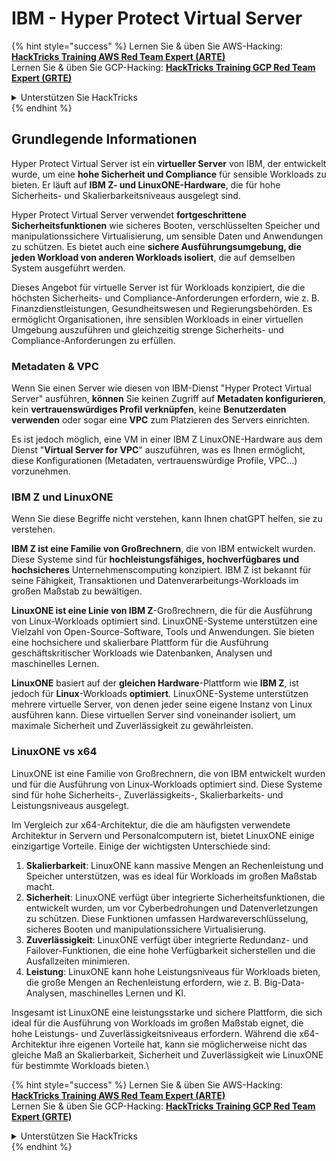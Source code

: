 # IBM - Hyper Protect Virtual Server

{% hint style="success" %}
Lernen Sie & üben Sie AWS-Hacking:<img src="/.gitbook/assets/image.png" alt="" data-size="line">[**HackTricks Training AWS Red Team Expert (ARTE)**](https://training.hacktricks.xyz/courses/arte)<img src="/.gitbook/assets/image.png" alt="" data-size="line">\
Lernen Sie & üben Sie GCP-Hacking: <img src="/.gitbook/assets/image (2).png" alt="" data-size="line">[**HackTricks Training GCP Red Team Expert (GRTE)**<img src="/.gitbook/assets/image (2).png" alt="" data-size="line">](https://training.hacktricks.xyz/courses/grte)

<details>

<summary>Unterstützen Sie HackTricks</summary>

* Überprüfen Sie die [**Abonnementpläne**](https://github.com/sponsors/carlospolop)!
* **Treten Sie der** 💬 [**Discord-Gruppe**](https://discord.gg/hRep4RUj7f) oder der [**Telegramm-Gruppe**](https://t.me/peass) bei oder **folgen** Sie uns auf **Twitter** 🐦 [**@hacktricks\_live**](https://twitter.com/hacktricks\_live)**.**
* **Teilen Sie Hacking-Tricks, indem Sie PRs an die** [**HackTricks**](https://github.com/carlospolop/hacktricks) und [**HackTricks Cloud**](https://github.com/carlospolop/hacktricks-cloud) Github-Repositorys senden.

</details>
{% endhint %}

## Grundlegende Informationen

Hyper Protect Virtual Server ist ein **virtueller Server** von IBM, der entwickelt wurde, um eine **hohe Sicherheit und Compliance** für sensible Workloads zu bieten. Er läuft auf **IBM Z- und LinuxONE-Hardware**, die für hohe Sicherheits- und Skalierbarkeitsniveaus ausgelegt sind.

Hyper Protect Virtual Server verwendet **fortgeschrittene Sicherheitsfunktionen** wie sicheres Booten, verschlüsselten Speicher und manipulationssichere Virtualisierung, um sensible Daten und Anwendungen zu schützen. Es bietet auch eine **sichere Ausführungsumgebung, die jeden Workload von anderen Workloads isoliert**, die auf demselben System ausgeführt werden.

Dieses Angebot für virtuelle Server ist für Workloads konzipiert, die die höchsten Sicherheits- und Compliance-Anforderungen erfordern, wie z. B. Finanzdienstleistungen, Gesundheitswesen und Regierungsbehörden. Es ermöglicht Organisationen, ihre sensiblen Workloads in einer virtuellen Umgebung auszuführen und gleichzeitig strenge Sicherheits- und Compliance-Anforderungen zu erfüllen.

### Metadaten & VPC

Wenn Sie einen Server wie diesen von IBM-Dienst "Hyper Protect Virtual Server" ausführen, **können** Sie keinen Zugriff auf **Metadaten konfigurieren**, kein **vertrauenswürdiges Profil verknüpfen**, keine **Benutzerdaten verwenden** oder sogar eine **VPC** zum Platzieren des Servers einrichten.

Es ist jedoch möglich, eine VM in einer IBM Z LinuxONE-Hardware aus dem Dienst "**Virtual Server for VPC**" auszuführen, was es Ihnen ermöglicht, diese Konfigurationen (Metadaten, vertrauenswürdige Profile, VPC...) vorzunehmen.

### IBM Z und LinuxONE

Wenn Sie diese Begriffe nicht verstehen, kann Ihnen chatGPT helfen, sie zu verstehen.

**IBM Z ist eine Familie von Großrechnern**, die von IBM entwickelt wurden. Diese Systeme sind für **hochleistungsfähiges, hochverfügbares und hochsicheres** Unternehmenscomputing konzipiert. IBM Z ist bekannt für seine Fähigkeit, Transaktionen und Datenverarbeitungs-Workloads im großen Maßstab zu bewältigen.

**LinuxONE ist eine Linie von IBM Z**-Großrechnern, die für die Ausführung von Linux-Workloads optimiert sind. LinuxONE-Systeme unterstützen eine Vielzahl von Open-Source-Software, Tools und Anwendungen. Sie bieten eine hochsichere und skalierbare Plattform für die Ausführung geschäftskritischer Workloads wie Datenbanken, Analysen und maschinelles Lernen.

**LinuxONE** basiert auf der **gleichen Hardware**-Plattform wie **IBM Z**, ist jedoch für **Linux**-Workloads **optimiert**. LinuxONE-Systeme unterstützen mehrere virtuelle Server, von denen jeder seine eigene Instanz von Linux ausführen kann. Diese virtuellen Server sind voneinander isoliert, um maximale Sicherheit und Zuverlässigkeit zu gewährleisten.

### LinuxONE vs x64

LinuxONE ist eine Familie von Großrechnern, die von IBM entwickelt wurden und für die Ausführung von Linux-Workloads optimiert sind. Diese Systeme sind für hohe Sicherheits-, Zuverlässigkeits-, Skalierbarkeits- und Leistungsniveaus ausgelegt.

Im Vergleich zur x64-Architektur, die die am häufigsten verwendete Architektur in Servern und Personalcomputern ist, bietet LinuxONE einige einzigartige Vorteile. Einige der wichtigsten Unterschiede sind:

1. **Skalierbarkeit**: LinuxONE kann massive Mengen an Rechenleistung und Speicher unterstützen, was es ideal für Workloads im großen Maßstab macht.
2. **Sicherheit**: LinuxONE verfügt über integrierte Sicherheitsfunktionen, die entwickelt wurden, um vor Cyberbedrohungen und Datenverletzungen zu schützen. Diese Funktionen umfassen Hardwareverschlüsselung, sicheres Booten und manipulationssichere Virtualisierung.
3. **Zuverlässigkeit**: LinuxONE verfügt über integrierte Redundanz- und Failover-Funktionen, die eine hohe Verfügbarkeit sicherstellen und die Ausfallzeiten minimieren.
4. **Leistung**: LinuxONE kann hohe Leistungsniveaus für Workloads bieten, die große Mengen an Rechenleistung erfordern, wie z. B. Big-Data-Analysen, maschinelles Lernen und KI.

Insgesamt ist LinuxONE eine leistungsstarke und sichere Plattform, die sich ideal für die Ausführung von Workloads im großen Maßstab eignet, die hohe Leistungs- und Zuverlässigkeitsniveaus erfordern. Während die x64-Architektur ihre eigenen Vorteile hat, kann sie möglicherweise nicht das gleiche Maß an Skalierbarkeit, Sicherheit und Zuverlässigkeit wie LinuxONE für bestimmte Workloads bieten.\

{% hint style="success" %}
Lernen Sie & üben Sie AWS-Hacking:<img src="/.gitbook/assets/image.png" alt="" data-size="line">[**HackTricks Training AWS Red Team Expert (ARTE)**](https://training.hacktricks.xyz/courses/arte)<img src="/.gitbook/assets/image.png" alt="" data-size="line">\
Lernen Sie & üben Sie GCP-Hacking: <img src="/.gitbook/assets/image (2).png" alt="" data-size="line">[**HackTricks Training GCP Red Team Expert (GRTE)**<img src="/.gitbook/assets/image (2).png" alt="" data-size="line">](https://training.hacktricks.xyz/courses/grte)

<details>

<summary>Unterstützen Sie HackTricks</summary>

* Überprüfen Sie die [**Abonnementpläne**](https://github.com/sponsors/carlospolop)!
* **Treten Sie der** 💬 [**Discord-Gruppe**](https://discord.gg/hRep4RUj7f) oder der [**Telegramm-Gruppe**](https://t.me/peass) bei oder **folgen** Sie uns auf **Twitter** 🐦 [**@hacktricks\_live**](https://twitter.com/hacktricks\_live)**.**
* **Teilen Sie Hacking-Tricks, indem Sie PRs an die** [**HackTricks**](https://github.com/carlospolop/hacktricks) und [**HackTricks Cloud**](https://github.com/carlospolop/hacktricks-cloud) Github-Repositorys senden.

</details>
{% endhint %}
